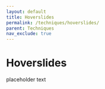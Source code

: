 ```yaml
---
layout: default
title: Hoverslides
permalink: /techniques/hoverslides/
parent: Techniques
nav_exclude: true
---
```

# Hoverslides
placeholder text
